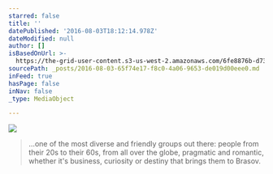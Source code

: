 ```yaml
---
starred: false
title: ''
datePublished: '2016-08-03T18:12:14.978Z'
dateModified: null
author: []
isBasedOnUrl: >-
  https://the-grid-user-content.s3-us-west-2.amazonaws.com/6fe8876b-d735-4801-a323-4f446a09c7dc.jpg
sourcePath: _posts/2016-08-03-65f74e17-f8c0-4a06-9653-de019d00eee0.md
inFeed: true
hasPage: false
inNav: false
_type: MediaObject

---
```

![](https://the-grid-user-content.s3-us-west-2.amazonaws.com/6fe8876b-d735-4801-a323-4f446a09c7dc.jpg)

> ...one of the most diverse and friendly groups out there: people from their 20s to their 60s, from all over the globe, pragmatic and romantic, whether it's business, curiosity or destiny that brings them to Brasov.